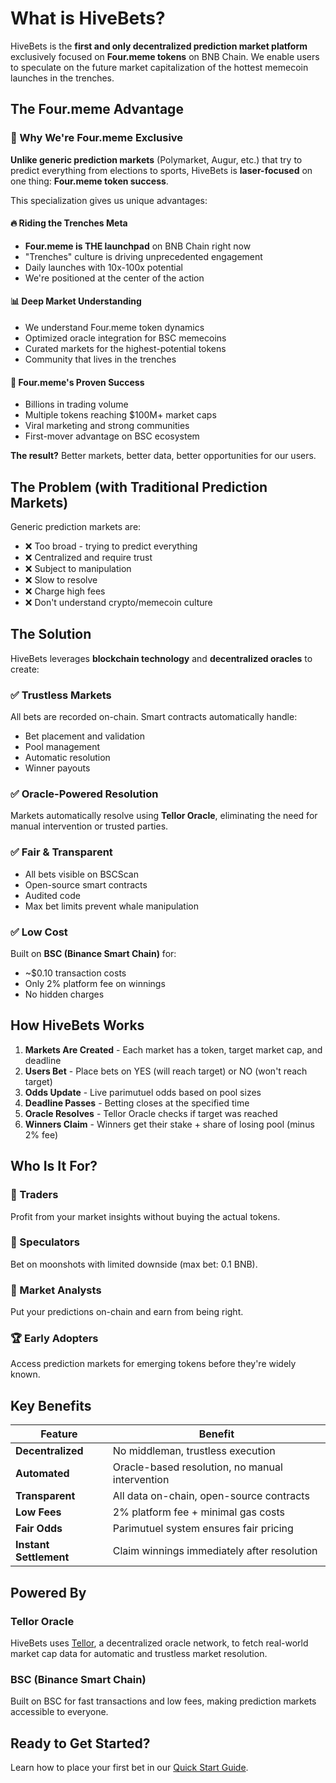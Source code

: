 # What is HiveBets?

HiveBets is the **first and only decentralized prediction market platform** exclusively focused on **Four.meme tokens** on BNB Chain. We enable users to speculate on the future market capitalization of the hottest memecoin launches in the trenches.

## The Four.meme Advantage

### 🎯 Why We're Four.meme Exclusive

**Unlike generic prediction markets** (Polymarket, Augur, etc.) that try to predict everything from elections to sports, HiveBets is **laser-focused** on one thing: **Four.meme token success**.

This specialization gives us unique advantages:

#### 🔥 Riding the Trenches Meta
- **Four.meme is THE launchpad** on BNB Chain right now
- "Trenches" culture is driving unprecedented engagement
- Daily launches with 10x-100x potential
- We're positioned at the center of the action

#### 📊 Deep Market Understanding
- We understand Four.meme token dynamics
- Optimized oracle integration for BSC memecoins
- Curated markets for the highest-potential tokens
- Community that lives in the trenches

#### 🚀 Four.meme's Proven Success
- Billions in trading volume
- Multiple tokens reaching $100M+ market caps
- Viral marketing and strong communities
- First-mover advantage on BSC ecosystem

**The result?** Better markets, better data, better opportunities for our users.

## The Problem (with Traditional Prediction Markets)

Generic prediction markets are:
- ❌ Too broad - trying to predict everything
- ❌ Centralized and require trust
- ❌ Subject to manipulation
- ❌ Slow to resolve
- ❌ Charge high fees
- ❌ Don't understand crypto/memecoin culture

## The Solution

HiveBets leverages **blockchain technology** and **decentralized oracles** to create:

### ✅ Trustless Markets
All bets are recorded on-chain. Smart contracts automatically handle:
- Bet placement and validation
- Pool management
- Automatic resolution
- Winner payouts

### ✅ Oracle-Powered Resolution
Markets automatically resolve using **Tellor Oracle**, eliminating the need for manual intervention or trusted parties.

### ✅ Fair & Transparent
- All bets visible on BSCScan
- Open-source smart contracts
- Audited code
- Max bet limits prevent whale manipulation

### ✅ Low Cost
Built on **BSC (Binance Smart Chain)** for:
- ~$0.10 transaction costs
- Only 2% platform fee on winnings
- No hidden charges

## How HiveBets Works

1. **Markets Are Created** - Each market has a token, target market cap, and deadline
2. **Users Bet** - Place bets on YES (will reach target) or NO (won't reach target)
3. **Odds Update** - Live parimutuel odds based on pool sizes
4. **Deadline Passes** - Betting closes at the specified time
5. **Oracle Resolves** - Tellor Oracle checks if target was reached
6. **Winners Claim** - Winners get their stake + share of losing pool (minus 2% fee)

## Who Is It For?

### 🎯 Traders
Profit from your market insights without buying the actual tokens.

### 💎 Speculators
Bet on moonshots with limited downside (max bet: 0.1 BNB).

### 🧠 Market Analysts
Put your predictions on-chain and earn from being right.

### 🏆 Early Adopters
Access prediction markets for emerging tokens before they're widely known.

## Key Benefits

| Feature | Benefit |
|---------|---------|
| **Decentralized** | No middleman, trustless execution |
| **Automated** | Oracle-based resolution, no manual intervention |
| **Transparent** | All data on-chain, open-source contracts |
| **Low Fees** | 2% platform fee + minimal gas costs |
| **Fair Odds** | Parimutuel system ensures fair pricing |
| **Instant Settlement** | Claim winnings immediately after resolution |

## Powered By

### Tellor Oracle
HiveBets uses [Tellor](https://tellor.io), a decentralized oracle network, to fetch real-world market cap data for automatic and trustless market resolution.

### BSC (Binance Smart Chain)
Built on BSC for fast transactions and low fees, making prediction markets accessible to everyone.

## Ready to Get Started?

Learn how to place your first bet in our [Quick Start Guide](quick-start.md).

